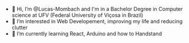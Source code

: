 - 👋 Hi, I’m @Lucas-Mombach and I'm in a Bachelor Degree in Computer science at UFV (Federal University of Viçosa in Brazil)
- 👀 I’m interested in Web Developement, improving my life and reducing clutter
- 🌱 I’m currently learning React, Arduino and how to Handstand

<!---
Lucas-Mombach/Lucas-Mombach is a ✨ special ✨ repository because its `README.md` (this file) appears on your GitHub profile.
You can click the Preview link to take a look at your changes.
--->
